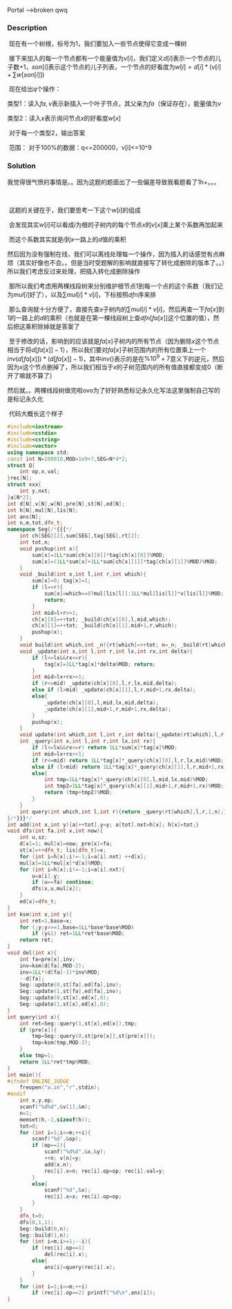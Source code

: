 Portal -->broken qwq

### Description

​	现在有一个树根，标号为$1$，我们要加入一些节点使得它变成一棵树

​	接下来加入的每一个节点都有一个能量值为$v[i]$，我们定义$d[i]$表示一个节点的儿子数$+1$，$son[i]$表示这个节点的儿子列表，一个节点的好看度为$w[i]=d[i]*(v[i]+\sum w[son[i]])$

​	现在给出$q$个操作：

类型1：读入$fa,v$表示新插入一个叶子节点，其父亲为$fa$（保证存在），能量值为$v$

类型2：读入$x$表示询问节点$x$的好看度$w[x]$

​	对于每一个类型2，输出答案



​	范围： 对于100%的数据：q<=200000，v[i]<=10^9 

### Solution

​	我觉得很气愤的事情是。。因为这题的题面出了一些偏差导致我看题看了1h+。。。

​	

​	这题的关键在于，我们要思考一下这个$w[i]$的组成

​	会发现其实$w[i]$可以看成$i$为根的子树内的每个节点$x$的$v[x]$乘上某个系数再加起来

​	而这个系数其实就是$i$到$x$一路上的$d$值的乘积

​	然后因为没有强制在线，我们可以离线处理每一个操作，因为插入的话感觉有点麻烦（其实好像也不会。。但是当时受题解的影响就直接写了转化成删除的版本了。。）所以我们考虑反过来处理，把插入转化成删除操作

​	那所以我们考虑用两棵线段树来分别维护根节点$1$到每一个点的这个系数（我们记为$mul[i]$好了），以及$\sum mul[i]*v[i]$，下标按照$dfn$序来排

​	那么查询就十分方便了，直接先查$x$子树内的$\sum mul[i]*v[i]$，然后再查一下$fa[x]$到$1$的一路上的$d$的乘积（也就是在第一棵线段树上查$dfn[fa[x]]$这个位置的值），然后把这乘积除掉就是答案了

​	至于修改的话，影响到的应该就是$fa[x]$子树内的所有节点（因为删除$x$这个节点相当于将$d[fa[x]]-1$），所以我们要对$fa[x]$子树范围内的所有位置乘上一个$inv(d[fa[x]])*(d[fa[x]]-1)$，其中$inv()$表示的是在$\% 10^9+7$意义下的逆元，然后因为$x$这个节点删掉了，所以我们相当于$x$的子树范围内的所有值直接都变成$0$（断开了嘛就不算了）

​	然后就。。两棵线段树做完啦ovo为了好好熟悉标记永久化写法这里强制自己写的是标记永久化



​	代码大概长这个样子

```C++
#include<iostream>
#include<cstdio>
#include<cstring>
#include<vector>
using namespace std;
const int N=200010,MOD=1e9+7,SEG=N*4*2;
struct Q{
	int op,x,val;
}rec[N];
struct xxx{
	int y,nxt;
}a[N*2];
int d[N],v[N],w[N],pre[N],st[N],ed[N];
int h[N],mul[N],lis[N];
int ans[N];
int n,m,tot,dfn_t;
namespace Seg{/*{{{*/
	int ch[SEG][2],sum[SEG],tag[SEG],rt[2];
	int tot,n;
	void pushup(int x){
		sum[x]=1LL*sum[ch[x][0]]*tag[ch[x][0]]%MOD;
		sum[x]=(1LL*sum[x]+1LL*sum[ch[x][1]]*tag[ch[x][1]]%MOD)%MOD;
	}
	void _build(int x,int l,int r,int which){
		sum[x]=0; tag[x]=1;
		if (l==r){
			sum[x]=which==0?mul[lis[l]]:1LL*mul[lis[l]]*v[lis[l]]%MOD;
			return;
		}
		int mid=l+r>>1;
		ch[x][0]=++tot; _build(ch[x][0],l,mid,which);
		ch[x][1]=++tot; _build(ch[x][1],mid+1,r,which);
		pushup(x);
	}
	void build(int which,int _n){rt[which]=++tot; n=_n; _build(rt[which],1,n,which);}
	void _update(int x,int l,int r,int lx,int rx,int delta){
		if (l<=lx&&rx<=r){
			tag[x]=1LL*tag[x]*delta%MOD; return;
		}
		int mid=lx+rx>>1;
		if (r<=mid) _update(ch[x][0],l,r,lx,mid,delta);
		else if (l>mid) _update(ch[x][1],l,r,mid+1,rx,delta);
		else{
			_update(ch[x][0],l,mid,lx,mid,delta);
			_update(ch[x][1],mid+1,r,mid+1,rx,delta);
		}
		pushup(x);
	}
	void update(int which,int l,int r,int delta){_update(rt[which],l,r,1,n,delta);}
	int _query(int x,int l,int r,int lx,int rx){
		if (l<=lx&&rx<=r) return 1LL*sum[x]*tag[x]%MOD;
		int mid=lx+rx>>1;
		if (r<=mid) return 1LL*tag[x]*_query(ch[x][0],l,r,lx,mid)%MOD;
		else if (l>mid) return 1LL*tag[x]*_query(ch[x][1],l,r,mid+1,rx)%MOD;
		else{
			int tmp=1LL*tag[x]*_query(ch[x][0],l,mid,lx,mid)%MOD;
			int tmp2=1LL*tag[x]*_query(ch[x][1],mid+1,r,mid+1,rx)%MOD;
			return (tmp+tmp2)%MOD;
		}
	}
	int query(int which,int l,int r){return _query(rt[which],l,r,1,n);}
}/*}}}*/
int add(int x,int y){a[++tot].y=y; a[tot].nxt=h[x]; h[x]=tot;}
void dfs(int fa,int x,int now){
	int u,sz;
	d[x]=1; mul[x]=now; pre[x]=fa;
	st[x]=++dfn_t; lis[dfn_t]=x;
	for (int i=h[x];i!=-1;i=a[i].nxt) ++d[x];
	mul[x]=1LL*mul[x]*d[x]%MOD;
	for (int i=h[x];i!=-1;i=a[i].nxt){
		u=a[i].y;
		if (u==fa) continue;
		dfs(x,u,mul[x]);
	}
	ed[x]=dfn_t;
}
int ksm(int x,int y){
	int ret=1,base=x;
	for (;y;y>>=1,base=1LL*base*base%MOD)
		if (y&1) ret=1LL*ret*base%MOD;
	return ret;
}
void del(int x){
	int fa=pre[x],inv;
	inv=ksm(d[fa],MOD-2);
	inv=1LL*(d[fa]-1)*inv%MOD;
	--d[fa];
	Seg::update(0,st[fa],ed[fa],inv);
	Seg::update(1,st[fa],ed[fa],inv);
	Seg::update(0,st[x],ed[x],0);
	Seg::update(1,st[x],ed[x],0);
}
int query(int x){
	int ret=Seg::query(1,st[x],ed[x]),tmp;
	if (pre[x]){
		tmp=Seg::query(0,st[pre[x]],st[pre[x]]); 
		tmp=ksm(tmp,MOD-2);
	}
	else tmp=1;
	return 1LL*ret*tmp%MOD;
}
int main(){
#ifndef ONLINE_JUDGE
	freopen("a.in","r",stdin);
#endif
	int x,y,op;
	scanf("%d%d",&v[1],&m);
	n=1;
	memset(h,-1,sizeof(h));
	tot=0;
	for (int i=1;i<=m;++i){
		scanf("%d",&op);
		if (op==1){
			scanf("%d%d",&x,&y);
			++n; v[n]=y;
			add(x,n);
			rec[i].x=n; rec[i].op=op; rec[i].val=y;
		}
		else{
			scanf("%d",&x);
			rec[i].x=x; rec[i].op=op;
		}
	}
	dfn_t=0;
	dfs(0,1,1);
	Seg::build(0,n);
	Seg::build(1,n);
	for (int i=m;i>=1;--i){
		if (rec[i].op==1)
			del(rec[i].x);
		else{
			ans[i]=query(rec[i].x);
		}
	}
	for (int i=1;i<=m;++i) 
		if (rec[i].op==2) printf("%d\n",ans[i]);
}
```

